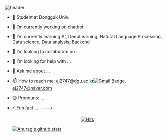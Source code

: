 ![header](https://capsule-render.vercel.app/api?type=soft&color=auto&height=150&section=header&text=Eunji%20&fontSize=90)


- :school: Student at Dongguk Univ.
- 🔭 I’m currently working on chatbot
- 🌱 I’m currently learning AI, DeepLearning, Natural Language Processing, Data science, Data analysis, Backend
- 👯 I’m looking to collaborate on ...
- 🤔 I’m looking for help with ...
- 💬 Ask me about ...
- 📫 How to reach me: ej2747@dgu.ac.kr[![Gmail Badge](https://img.shields.io/badge/Gmail-d14836?style=flat-square&logo=Gmail&logoColor=white&link=mailto:ej2747@dgu.ac.kr)](mailto:snugyun01@gmail.com), ej2747@naver.com
- 😄 Pronouns: ...
- ⚡ Fun fact: ...
--->




  <div align=center>
	
  [![Hits](https://hits.seeyoufarm.com/api/count/incr/badge.svg?url=https%3A%2F%2Fgithub.com%2Feunjiiiiii)](https://hits.seeyoufarm.com) 
	
  </div>
  
  [![Anurag's github stats](https://github-readme-stats.vercel.app/api?username=eunjiiiiii)](https://github.com/anuraghazra/github-readme-stats)

